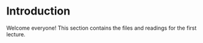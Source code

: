 # Introduction

Welcome everyone! This section contains the files and readings for the first lecture.
